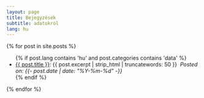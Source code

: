 ```yaml
---
layout: page
title: Bejegyzések
subtitle: adatokról
lang: hu
---
```

{% for post in site.posts %}
  <ul>
      {% if post.lang contains 'hu' and post.categories contains 'data' %}
        <li><a href='{{ post.url }}'>{{ post.title }}</a>: {{ post.excerpt | strip_html | truncatewords: 50 }}&nbsp;
          <i>Posted on: <time datetime="{{- post.date | date_to_xmlschema -}}">{{- post.date | date: "%Y-%m-%d" -}}</time></i>
        </li>
      {% endif %}
  </ul>
{% endfor %}